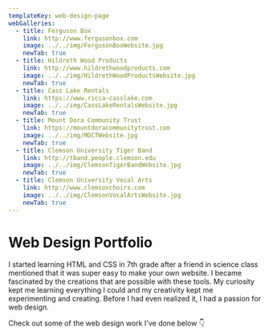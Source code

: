 ```yaml
---
templateKey: web-design-page
webGalleries:
  - title: Ferguson Box
    link: http://www.fergusonbox.com
    image: ../../img/FergusonBoxWebsite.jpg
    newTab: true
  - title: Hildreth Wood Products
    link: http://www.hildrethwoodproducts.com
    image: ../../img/HildrethWoodProductsWebsite.jpg
    newTab: true
  - title: Cass Lake Rentals
    link: https://www.ricca-casslake.com
    image: ../../img/CassLakeRentalsWebsite.jpg
    newTab: true
  - title: Mount Dora Community Trust
    link: https://mountdoracommunitytrust.com
    image: ../../img/MDCTWebsite.jpg
    newTab: true
  - title: Clemson University Tiger Band
    link: http://tband.people.clemson.edu
    image: ../../img/ClemsonTigerBandWebsite.jpg
    newTab: true
  - title: Clemson University Vocal Arts
    link: http://www.clemsonchoirs.com
    image: ../../img/ClemsonVocalArtsWebsite.jpg
    newTab: true
---
```

# Web Design Portfolio

I started learning HTML and CSS in 7th grade after a friend in science class mentioned that it was super easy to make your own website. I became fascinated by the creations that are possible with these tools. My curiosity kept me learning everything I could and my creativity kept me experimenting and creating. Before I had even realized it, I had a passion for web design.

Check out some of the web design work I've done below 👇